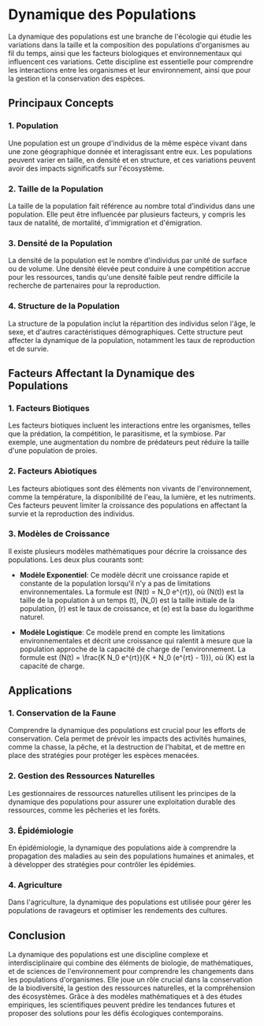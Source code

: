# Dynamique des Populations

La dynamique des populations est une branche de l'écologie qui étudie les variations dans la taille et la composition des populations d'organismes au fil du temps, ainsi que les facteurs biologiques et environnementaux qui influencent ces variations. Cette discipline est essentielle pour comprendre les interactions entre les organismes et leur environnement, ainsi que pour la gestion et la conservation des espèces.

## Principaux Concepts

### 1. **Population**
Une population est un groupe d'individus de la même espèce vivant dans une zone géographique donnée et interagissant entre eux. Les populations peuvent varier en taille, en densité et en structure, et ces variations peuvent avoir des impacts significatifs sur l'écosystème.

### 2. **Taille de la Population**
La taille de la population fait référence au nombre total d'individus dans une population. Elle peut être influencée par plusieurs facteurs, y compris les taux de natalité, de mortalité, d'immigration et d'émigration.

### 3. **Densité de la Population**
La densité de la population est le nombre d'individus par unité de surface ou de volume. Une densité élevée peut conduire à une compétition accrue pour les ressources, tandis qu'une densité faible peut rendre difficile la recherche de partenaires pour la reproduction.

### 4. **Structure de la Population**
La structure de la population inclut la répartition des individus selon l'âge, le sexe, et d'autres caractéristiques démographiques. Cette structure peut affecter la dynamique de la population, notamment les taux de reproduction et de survie.

## Facteurs Affectant la Dynamique des Populations

### 1. **Facteurs Biotiques**
Les facteurs biotiques incluent les interactions entre les organismes, telles que la prédation, la compétition, le parasitisme, et la symbiose. Par exemple, une augmentation du nombre de prédateurs peut réduire la taille d'une population de proies.

### 2. **Facteurs Abiotiques**
Les facteurs abiotiques sont des éléments non vivants de l'environnement, comme la température, la disponibilité de l'eau, la lumière, et les nutriments. Ces facteurs peuvent limiter la croissance des populations en affectant la survie et la reproduction des individus.

### 3. **Modèles de Croissance**
Il existe plusieurs modèles mathématiques pour décrire la croissance des populations. Les deux plus courants sont:

- **Modèle Exponentiel**: Ce modèle décrit une croissance rapide et constante de la population lorsqu'il n'y a pas de limitations environnementales. La formule est \(N(t) = N_0 e^{rt}\), où \(N(t)\) est la taille de la population à un temps \(t\), \(N_0\) est la taille initiale de la population, \(r\) est le taux de croissance, et \(e\) est la base du logarithme naturel.

- **Modèle Logistique**: Ce modèle prend en compte les limitations environnementales et décrit une croissance qui ralentit à mesure que la population approche de la capacité de charge de l'environnement. La formule est \(N(t) = \frac{K N_0 e^{rt}}{K + N_0 (e^{rt} - 1)}\), où \(K\) est la capacité de charge.

## Applications

### 1. **Conservation de la Faune**
Comprendre la dynamique des populations est crucial pour les efforts de conservation. Cela permet de prévoir les impacts des activités humaines, comme la chasse, la pêche, et la destruction de l'habitat, et de mettre en place des stratégies pour protéger les espèces menacées.

### 2. **Gestion des Ressources Naturelles**
Les gestionnaires de ressources naturelles utilisent les principes de la dynamique des populations pour assurer une exploitation durable des ressources, comme les pêcheries et les forêts.

### 3. **Épidémiologie**
En épidémiologie, la dynamique des populations aide à comprendre la propagation des maladies au sein des populations humaines et animales, et à développer des stratégies pour contrôler les épidémies.

### 4. **Agriculture**
Dans l'agriculture, la dynamique des populations est utilisée pour gérer les populations de ravageurs et optimiser les rendements des cultures.

## Conclusion

La dynamique des populations est une discipline complexe et interdisciplinaire qui combine des éléments de biologie, de mathématiques, et de sciences de l'environnement pour comprendre les changements dans les populations d'organismes. Elle joue un rôle crucial dans la conservation de la biodiversité, la gestion des ressources naturelles, et la compréhension des écosystèmes. Grâce à des modèles mathématiques et à des études empiriques, les scientifiques peuvent prédire les tendances futures et proposer des solutions pour les défis écologiques contemporains.